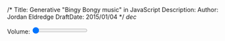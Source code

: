 /*
Title: Generative "Bingy Bongy music" in JavaScript
Description:
Author: Jordan Eldredge
DraftDate: 2015/01/04
*/
*dec*
<script>
var audioContext = new (window.AudioContext || window.webkitAudioContext)();
var isPlaying = false;
var register = [];
var flipflop = true;
var pointer = 1;

for (var i = 0; i < 2048; i++) {
    register[i] = true;
}

function onProcess(e) {
    var output = e.outputBuffer.getChannelData(0);
    for (var i = 0; i < output.length; i++) {
        output[i] = register[pointer] ? 1 : -1;
        flipflop = register[pointer] ? !flipflop : flipflop;

        register[pointer] = flipflop;
        pointer++;
        if(pointer == register.length) {
            pointer = 0;
        }
    }
};

var gainNode = audioContext.createGain();
gainNode.connect(audioContext.destination);

function setVolume(value) {
    gainNode.gain.value = value / 100;
}

setVolume(0); // Initialize volume to match range input
function start() {
    if(!isPlaying) {
        var node = audioContext.createScriptProcessor(1024, 1, 1);
        node.onaudioprocess = onProcess;
        node.connect(gainNode);

        bufferNode = audioContext.createBufferSource()
        var buffer = audioContext.createBuffer(1, 1024, audioContext.sampleRate)
        var  data = buffer.getChannelData(0);
        for (var i = 0; i < 2048; i++) {
            data[i] = 0;
        }
        bufferNode.buffer = buffer;
        bufferNode.loop = true;
        bufferNode.connect(node);
        bufferNode.start(0);
        isPlaying = true;
    }
}

</script>

Volume: <input type='range' min='0' max='100' value='0' oninput="setVolume(this.value)" ontouchstart="start();" onmousedown="start();">
